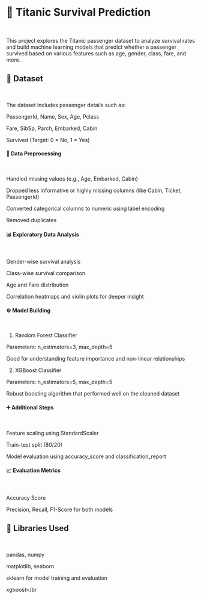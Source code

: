 <h1>🚢 Titanic Survival Prediction</h1> </br>

<p>This project explores the Titanic passenger dataset to analyze survival rates and build machine learning models that predict whether a passenger survived based on various features such as age, gender, class, fare, and more.</p>

<h2>📁 Dataset</h2> </br>

The dataset includes passenger details such as:</br>

PassengerId, Name, Sex, Age, Pclass </br>

Fare, SibSp, Parch, Embarked, Cabin </br>

Survived (Target: 0 = No, 1 = Yes) </br>

<h4>🧹 Data Preprocessing</h4> </br>

Handled missing values (e.g., Age, Embarked, Cabin) </br>

Dropped less informative or highly missing columns (like Cabin, Ticket, PassengerId) </br> 

Converted categorical columns to numeric using label encoding </br>

Removed duplicates </br>

<h4>📊 Exploratory Data Analysis</h4> </br>

Gender-wise survival analysis </br>

Class-wise survival comparison </br> 

Age and Fare distribution </br>

Correlation heatmaps and violin plots for deeper insight </br>

<h4>⚙️ Model Building</h4> </br>

1. Random Forest Classifier </br>

Parameters: n_estimators=3, max_depth=5 </br>

Good for understanding feature importance and non-linear relationships </br>

2. XGBoost Classifier </br>

Parameters: n_estimators=5, max_depth=5 </br>

Robust boosting algorithm that performed well on the cleaned dataset </br>

<h4>➕ Additional Steps</h4> </br>

Feature scaling using StandardScaler </br>

Train-test split (80/20) </br>

Model evaluation using accuracy_score and classification_report </br>

<h4>📈 Evaluation Metrics</h4> </br>

Accuracy Score </br>

Precision, Recall, F1-Score for both models </br>

<h2>🧠 Libraries Used</h2> </br>

pandas, numpy </br>

matplotlib, seaborn </br>

sklearn for model training and evaluation </br>

xgboost</br

